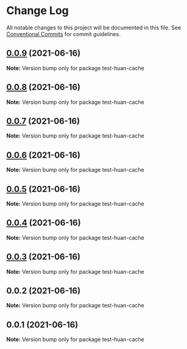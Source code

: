 # Change Log

All notable changes to this project will be documented in this file.
See [Conventional Commits](https://conventionalcommits.org) for commit guidelines.

## [0.0.9](https://github.com/huanhuanwa/lib/compare/v0.0.8...v0.0.9) (2021-06-16)

**Note:** Version bump only for package test-huan-cache





## [0.0.8](https://github.com/huanhuanwa/lib/compare/v0.0.7...v0.0.8) (2021-06-16)

**Note:** Version bump only for package test-huan-cache





## [0.0.7](https://github.com/huanhuanwa/lib/compare/v0.0.6...v0.0.7) (2021-06-16)

**Note:** Version bump only for package test-huan-cache





## [0.0.6](https://github.com/huanhuanwa/lib/compare/v0.0.5...v0.0.6) (2021-06-16)

**Note:** Version bump only for package test-huan-cache





## [0.0.5](https://github.com/huanhuanwa/lib/compare/v0.0.2...v0.0.5) (2021-06-16)

**Note:** Version bump only for package test-huan-cache





## [0.0.4](https://github.com/huanhuanwa/lib/compare/v0.0.2...v0.0.4) (2021-06-16)

**Note:** Version bump only for package test-huan-cache





## [0.0.3](https://github.com/huanhuanwa/lib/compare/v0.0.2...v0.0.3) (2021-06-16)

**Note:** Version bump only for package test-huan-cache





## 0.0.2 (2021-06-16)

**Note:** Version bump only for package test-huan-cache





## 0.0.1 (2021-06-16)

**Note:** Version bump only for package test-huan-cache
